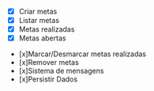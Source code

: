 - [x] Criar metas
- [x] Listar metas
- [X] Metas realizadas
- [X] Metas abertas
- [x]Marcar/Desmarcar metas realizadas
- [x]Remover metas
- [x]Sistema de mensagens
- [x]Persistir Dados